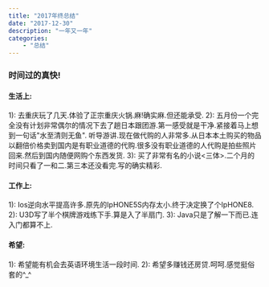 ```yaml
---
title: "2017年终总结"
date: "2017-12-30"
description: "一年又一年"
categories:
    - "总结"
---
```


### 时间过的真快!

#### 生活上:

1): 去重庆玩了几天.体验了正宗重庆火锅.麻!确实麻.但还能承受.
2): 五月份一个完全没有计划非常偶尔的情况下去了趟日本跟团游.第一感受就是干净.紧接着马上想到一句话"水至清则无鱼".
听导游讲.现在做代购的人非常多.从日本本土购买的物品以翻倍价格卖到国内是有职业道德的代购.很多没有职业道德的人代购是拍些照片回来.然后到国内随便网购个东西发货.
3): 买了非常有名的小说<三体>.二个月的时间只看了一和二.第三本还没看完.写的确实精彩.

#### 工作上:
1): Ios逆向水平提高许多.原先的IpHONE5S内存太小.终于决定换了个IpHONE8.
2): U3D写了半个棋牌游戏练下手.算是入了半扇门.
3): Java只是了解一下而已.连入门都算不上.

#### 希望:
1): 希望能有机会去英语环境生活一段时间.
2): 希望多赚钱还房贷.呵呵.感觉挺俗套的^_^